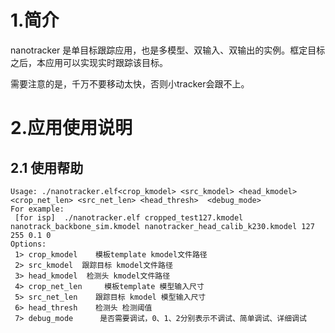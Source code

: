 # 1.简介

nanotracker 是单目标跟踪应用，也是多模型、双输入、双输出的实例。框定目标之后，本应用可以实现实时跟踪该目标。

需要注意的是，千万不要移动太快，否则小tracker会跟不上。

# 2.应用使用说明

## 2.1 使用帮助

```
Usage: ./nanotracker.elf<crop_kmodel> <src_kmodel> <head_kmodel> <crop_net_len> <src_net_len> <head_thresh>  <debug_mode>
For example:
 [for isp]  ./nanotracker.elf cropped_test127.kmodel nanotrack_backbone_sim.kmodel nanotracker_head_calib_k230.kmodel 127 255 0.1 0
Options:
 1> crop_kmodel    模板template kmodel文件路径
 2> src_kmodel  跟踪目标 kmodel文件路径
 3> head_kmodel  检测头 kmodel文件路径
 4> crop_net_len     模板template 模型输入尺寸
 5> src_net_len    跟踪目标 kmodel 模型输入尺寸
 6> head_thresh    检测头 检测阈值
 7> debug_mode      是否需要调试，0、1、2分别表示不调试、简单调试、详细调试
```

